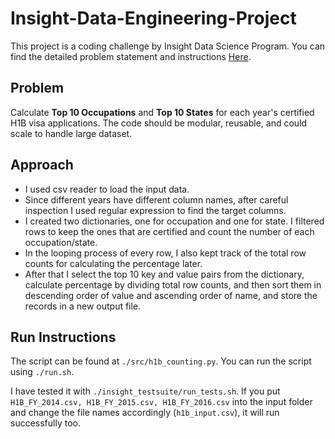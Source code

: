 # Insight-Data-Engineering-Project

This project is a coding challenge by Insight Data Science Program. You can find the detailed problem statement and instructions [Here](https://github.com/InsightDataScience/h1b_statistics).

## Problem

Calculate **Top 10 Occupations** and **Top 10 States** for each year's certified H1B visa applications. The code should be modular, reusable, and could scale to handle large dataset.

## Approach

* I used csv reader to load the input data.
* Since different years have different column names, after careful inspection I used regular expression to find the target columns.
* I created two dictionaries, one for occupation and one for state. I filtered rows to keep the ones that are certified and count the number of each occupation/state.
* In the looping process of every row, I also kept track of the total row counts for calculating the percentage later.
* After that I select the top 10 key and value pairs from the dictionary, calculate percentage by dividing total row counts, and then sort them in descending order of value and ascending order of name, and store the records in a new output file.

## Run Instructions

The script can be found at `./src/h1b_counting.py`. You can run the script using `./run.sh`. 

I have tested it with `./insight_testsuite/run_tests.sh`. If you put `H1B_FY_2014.csv, H1B_FY_2015.csv, H1B_FY_2016.csv` into the input folder and change the file names accordingly (`h1b_input.csv`), it will run successfully too.